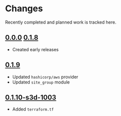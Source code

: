 # Changes
Recently completed and planned work is tracked here.

## [0.0.0](.) [0.1.8](.)
- Created early releases

## [0.1.9](.)
- Updated `hashicorp/aws` provider
- Updated `site_group` module

## [0.1.10-s3d-1003](.)
- Added `terraform.tf`
